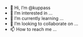 - 👋 Hi, I’m @kuppass
- 👀 I’m interested in ...
- 🌱 I’m currently learning ...
- 💞️ I’m looking to collaborate on ...
- 📫 How to reach me ...

<!---
kuppass/kuppass is a ✨ special ✨ repository because its `README.md` (this file) appears on your GitHub profile.
You can click the Preview link to take a look at your changes.
--->
